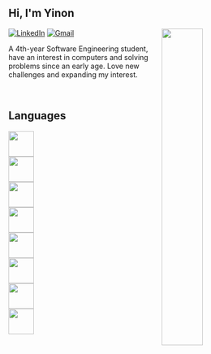 ## Hi, I'm Yinon

<img src="https://camo.githubusercontent.com/b40aa6e0a49e00065a11b3773f9f4d7098be2fed4da538a0a32abb74992a7869/68747470733a2f2f726973686176616e616e642e6769746875622e696f2f7374617469632f696d616765732f6772656574696e67732e676966" align="right" width="40%">

[![LinkedIn](https://img.shields.io/badge/LinkedIn-236dab?style=flat&logo=linkedin&labelColor=236dab)](https://www.linkedin.com/in/yinon-ozery/)
[![Gmail](https://img.shields.io/badge/-Gmail-c14438?style=flat&logo=Gmail&logoColor=white&color=BB001B)](mailto:yinonozery@gmail.com)

A 4th-year Software Engineering student, have an interest in computers and solving problems since an early age.
Love new challenges and expanding my interest.

<br />

## Languages
<code><img src="https://cdn.jsdelivr.net/gh/devicons/devicon/icons/python/python-original-wordmark.svg" height="50" />
<img src="https://cdn.jsdelivr.net/gh/devicons/devicon/icons/c/c-original.svg" height="50" />
<img src="https://cdn.jsdelivr.net/gh/devicons/devicon/icons/cplusplus/cplusplus-original.svg" height="50" />
<img src="https://cdn.jsdelivr.net/gh/devicons/devicon/icons/java/java-original-wordmark.svg" height="50" />
<img src="https://cdn.jsdelivr.net/gh/devicons/devicon/icons/javascript/javascript-original.svg" height="50" />
<img src="https://cdn.jsdelivr.net/gh/devicons/devicon/icons/react/react-original-wordmark.svg" height="50" />
<img src="https://cdn.jsdelivr.net/gh/devicons/devicon/icons/mongodb/mongodb-original-wordmark.svg" height="50" />
<img src="https://cdn.jsdelivr.net/gh/devicons/devicon/icons/nodejs/nodejs-original-wordmark.svg" height="50" />
</code>
